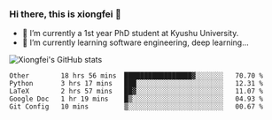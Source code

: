 ### Hi there, this is xiongfei 👋


- 🔭 I’m currently a 1st year PhD student at Kyushu University.
- 🌱 I’m currently learning software engineering, deep learning...

<!--
**Toma62299781/Toma62299781** is a ✨ _special_ ✨ repository because its `README.md` (this file) appears on your GitHub profile.
Here are some ideas to get you started:
-->

![Xiongfei's GitHub stats](https://github-readme-stats.vercel.app/api?username=Toma62299781)

<!--START_SECTION:waka-->
```text
Other        18 hrs 56 mins  █████████████████▓░░░░░░░   70.70 % 
Python       3 hrs 17 mins   ███░░░░░░░░░░░░░░░░░░░░░░   12.31 % 
LaTeX        2 hrs 57 mins   ██▓░░░░░░░░░░░░░░░░░░░░░░   11.07 % 
Google Doc   1 hr 19 mins    █▒░░░░░░░░░░░░░░░░░░░░░░░   04.93 % 
Git Config   10 mins         ▒░░░░░░░░░░░░░░░░░░░░░░░░   00.67 % 
```
<!--END_SECTION:waka-->

